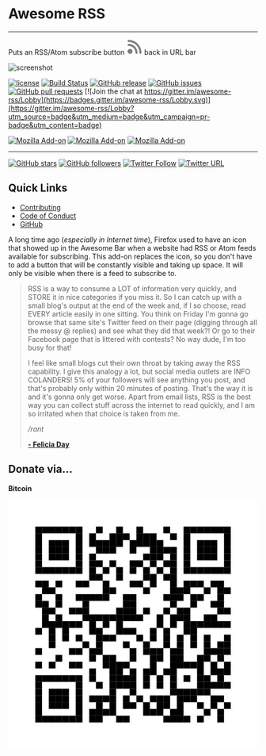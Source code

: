 # Awesome RSS

- - -
Puts an RSS/Atom subscribe button ![icon](./icons/subscribe-16.svg) back in URL bar

![screenshot](./screenshot.png)

[![license](https://img.shields.io/github/license/shgysk8zer0/awesome-rss.svg)](./LICENSE)
[![Build Status](https://travis-ci.org/shgysk8zer0/awesome-rss.svg?branch=master)](https://travis-ci.org/shgysk8zer0/awesome-rss)
[![GitHub release](https://img.shields.io/github/release/shgysk8zer0/awesome-rss.svg)](https://github.com/shgysk8zer0/awesome-rss/releases)
[![GitHub issues](https://img.shields.io/github/issues/shgysk8zer0/awesome-rss.svg)](https://github.com/shgysk8zer0/awesome-rss/issues)
[![GitHub pull requests](https://img.shields.io/github/issues-pr/shgysk8zer0/awesome-rss.svg)](https://github.com/shgysk8zer0/awesome-rss/pulls)
[![Join the chat at https://gitter.im/awesome-rss/Lobby](https://badges.gitter.im/awesome-rss/Lobby.svg)](https://gitter.im/awesome-rss/Lobby?utm_source=badge&utm_medium=badge&utm_campaign=pr-badge&utm_content=badge)

[![Mozilla Add-on](https://img.shields.io/amo/v/awesome-rss.svg)](https://addons.mozilla.org/en-US/firefox/addon/awesome-rss/)
[![Mozilla Add-on](https://img.shields.io/amo/users/awesome-rss.svg)](https://addons.mozilla.org/en-US/firefox/addon/awesome-rss/)
[![Mozilla Add-on](https://img.shields.io/amo/stars/awesome-rss.svg)](https://addons.mozilla.org/en-US/firefox/addon/awesome-rss/reviews/)

<!--
[![Chrome Web Store](https://img.shields.io/chrome-web-store/v/nimelepbpejjlbmoobocpfnjhihnpked.svg)]()
[![Chrome Web Store](https://img.shields.io/chrome-web-store/rating-count/nimelepbpejjlbmoobocpfnjhihnpked.svg)]()
[![Chrome Web Store](https://img.shields.io/chrome-web-store/stars/nimelepbpejjlbmoobocpfnjhihnpked.svg)]()
-->
- - -

[![GitHub stars](https://img.shields.io/github/stars/shgysk8zer0/awesome-rss.svg?style=social&label=Star)](https://github.com/shgysk8zer0/awesome-rss#fork-destination-box)
[![GitHub followers](https://img.shields.io/github/followers/shgysk8zer0.svg?style=social&label=Follow)](https://github.com/shgysk8zer0)
[![Twitter Follow](https://img.shields.io/twitter/follow/shgysk8zer0.svg?style=social&label=Follow)](https://twitter.com/shgysk8zer0)
[![Twitter URL](https://img.shields.io/twitter/url/http/shields.io.svg?style=social)](https://twitter.com/intent/tweet?text=shgysk8zer0%2Fawesome-rss%3A%20Puts%20an%20RSS%2FAtom%20subscribe%20button%20back%20in%20URL%20bar&url=https%3A%2F%2Fgithub.com%2Fshgysk8zer0%2Fawesome-rss&original_referer=)


## Quick Links
- [Contributing](./docs/CONTRIBUTING.md)
- [Code of Conduct](./docs/CODE_OF_CONDUCT.md)
- [GitHub](https://github.com/shgysk8zer0/awesome-rss)

A long time ago (*especially in Internet time*), Firefox used to have an icon
that showed up in the Awesome Bar when a website had RSS or Atom feeds
available for subscribing. This add-on replaces the icon, so you don't have
to add a button that will be constantly visible and taking up space. It will
only be visible when there is a feed to subscribe to.

> RSS is a way to consume a LOT of information very quickly, and STORE it in nice
> categories if you miss it. So I can catch up with a small blog's output at the
> end of the week and, if I so choose, read EVERY article easily in one sitting.
> You think on Friday I'm gonna go browse that same site's Twitter feed on their
> page (digging through all the messy @ replies) and see what they did that week?!
> Or go to their Facebook page that is littered with contests? No way dude, I'm
> too busy for that!
>
> I feel like small blogs cut their own throat by taking away the RSS capability.
> I give this analogy a lot, but social media outlets are INFO COLANDERS! 5% of
> your followers will see anything you post, and that's probably only within 20
> minutes of posting. That's the way it is and it's gonna only get worse. Apart
> from email lists, RSS is the best way you can collect stuff across the internet
> to read quickly, and I am so irritated when that choice is taken from me.
>
> */rant*
>
> [**- Felicia Day**](https://plus.google.com/+FeliciaDay/posts/DsSLwxjojmj)

## Donate via...

**Bitcoin**

[![bitcoin:1NpeeCN35dQZv1pJLZcASFWvkBzJszH9q8](./img/bitcoin.svg)](bitcoin:1NpeeCN35dQZv1pJLZcASFWvkBzJszH9q8)
